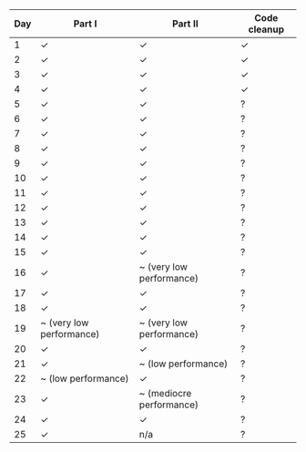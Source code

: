 | Day | Part I                   | Part II                  | Code cleanup |
|-----|--------------------------|--------------------------|--------------|
| 1   | ✓                        | ✓                        | ✓            |
| 2   | ✓                        | ✓                        | ✓            |
| 3   | ✓                        | ✓                        | ✓            |
| 4   | ✓                        | ✓                        | ✓            |
| 5   | ✓                        | ✓                        | ?            |
| 6   | ✓                        | ✓                        | ?            |
| 7   | ✓                        | ✓                        | ?            |
| 8   | ✓                        | ✓                        | ?            |
| 9   | ✓                        | ✓                        | ?            |
| 10  | ✓                        | ✓                        | ?            |
| 11  | ✓                        | ✓                        | ?            |
| 12  | ✓                        | ✓                        | ?            |
| 13  | ✓                        | ✓                        | ?            |
| 14  | ✓                        | ✓                        | ?            |
| 15  | ✓                        | ✓                        | ?            |
| 16  | ✓                        | ~ (very low performance) | ?            |
| 17  | ✓                        | ✓                        | ?            |
| 18  | ✓                        | ✓                        | ?            |
| 19  | ~ (very low performance) | ~ (very low performance) | ?            |
| 20  | ✓                        | ✓                        | ?            |
| 21  | ✓                        | ~ (low performance)      | ?            |
| 22  | ~ (low performance)      | ✓                        | ?            |
| 23  | ✓                        | ~ (mediocre performance) | ?            |
| 24  | ✓                        | ✓                        | ?            |
| 25  | ✓                        | n/a                      | ?            |
